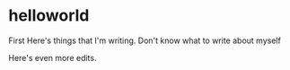 # helloworld
First
Here's things that I'm writing. Don't know what to write about myself

Here's even more edits.

